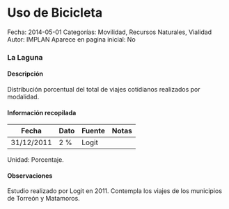 Uso de Bicicleta
=====

Fecha: 2014-05-01
Categorías: Movilidad, Recursos Naturales, Vialidad
Autor: IMPLAN
Aparece en pagina inicial: No

### La Laguna

#### Descripción

Distribución porcentual del total de viajes cotidianos realizados por modalidad.

<!-- break -->

#### Información recopilada

<table class="table table-hover table-bordered matriz">
  <thead>
    <tr><th>Fecha</th><th>Dato</th><th>Fuente</th><th>Notas</th></tr>
  </thead>
  <tbody>
    <tr><td class="centrado">31/12/2011</td><td class="derecha">2 %</td><td>Logit</td><td></td></tr>
  </tbody>
</table>

Unidad: Porcentaje.

#### Observaciones

Estudio realizado por Logit en 2011. Contempla los viajes de los municipios de Torreón y Matamoros.
